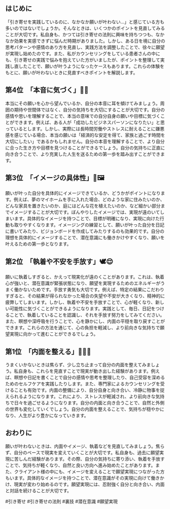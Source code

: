 ## はじめに
「引き寄せを実践しているのに、なかなか願いが叶わない…」と感じている方も多いのではないでしょうか。そんなときは、いくつかのポイントを見直してみることが大切です。私自身も、かつては引き寄せの法則に興味を持ちつつも、なかなか効果を実感できずに悩んだ時期がありました。しかし、ある日を境に自分の思考パターンや感情のあり方を見直し、実践方法を調整したことで、徐々に願望が実現し始めたのです。また、私がカウンセリングをしている患者さんの中にも、引き寄せの実践で悩みを抱えていた方がいましたが、ポイントを整理して実践し直したことで、願いが叶うようになったケースもあります。これらの体験をもとに、願いが叶わないときに見直すべきポイントを解説します。

## 第4位　「本音に気づく」🧭💬
本当にその願いを心から望んでいるか、自分の本音に耳を傾けてみましょう。周囲の期待や世間体ではなく、自分の気持ちを大切にすることが大切です。自分の感情や思いを理解することで、本当の意味での自分自身の願いや目標に気づくことができます。例えば、ある人が「成功したビジネスパーソンになりたい」と思っているとします。しかし、実際には長時間労働やストレスに耐えることに嫌悪感を感じている場合、本当の願いは「経済的な安定を得て、家族と過ごす時間を大切にしたい」であるかもしれません。自分の本音を理解することで、より自分に合った生き方や目標を見つけることができるでしょう。自分の気持ちに正直に向き合うことで、より充実した人生を送るための第一歩を踏み出すことができます。

## 第3位　「イメージの具体性」🎨🖼️
願いが叶った自分を具体的にイメージできているか、どうかがポイントになります。例えば、夢のマイホームを手に入れた場合、どのような家に住みたいのか、どんな家具を置きたいのか、庭にはどんな花を植えたいのか、など細かい部分までイメージすることが大切です。ぼんやりしたイメージでは、実現が遠のいてしまいます。具体的なイメージを持つことで、目標が明確になり、実現に向けた行動も取りやすくなります。イメージングの練習として、願いが叶った自分を日記に書いてみたり、ビジョンボードを作成してみたりするのも効果的です。自分の理想を具体的にイメージすることで、潜在意識にも働きかけやすくなり、願いを叶えるための第一歩となります。

## 第2位　「執着や不安を手放す」🕊️😌
願いに執着しすぎると、かえって現実化が遠のくことがあります。これは、執着心が強いと、潜在意識が緊張状態になり、願望を実現するためのエネルギーがうまく働かないためです。手放す勇気も大切です。例えば、特定の結果にこだわりすぎると、その結果が得られなかった場合の失望や不安が大きくなり、精神的に疲弊してしまいます。しかし、執着や不安を手放すことで、心が軽くなり、新しい可能性に気づくことができるようになります。実践として、毎日、日記をつけることで、執着していることを認識し、それを手放す努力をしてみてください。また、瞑想や深呼吸を行うことで、心を静かにし、内面の平穏を取り戻すことができます。これらの方法を通じて、心の負担を軽減し、より前向きな気持ちで願望実現に向かって進むことができるでしょう。

## 第1位　「内面を整える」🧘‍♀️🌿
うまくいかないときは焦らず、少し立ち止まって自分の内面を整えてみましょう。私自身も、これらを見直すことで現実が動き出した経験があります。例えば、瞑想や日記を書くことで自分の感情や思考を整理したり、自己受容を深めるためのセルフケアを実践したりします。また、専門家によるカウンセリングを受けることも有効です。内面の整備により、自分自身と向き合い、冷静に物事を捉えられるようになります。これにより、ストレスが軽減され、より前向きな気持ちで日々を過ごせるようになります。自分の内面と向き合うことで、自然と外側の世界も変化していくでしょう。自分の内面を整えることで、気持ちが穏やかになり、人生がより豊かになっていきます。

## おわりに
願いが叶わないときは、内面やイメージ、執着などを見直してみましょう。焦らず、自分のペースで現実を変えていくことが大切です。私自身も、過去に願望実現に苦しんだ経験があります。その際、自分の気持ちに寄り添い、執着を手放すことで、気持ちが軽くなり、自然と良い方向へ進み始めたことがあります。また、クライアント様の中にも、イメージを変えることで願望実現につながった方もいます。具体的なイメージを持つことで、潜在意識がその実現に向けて働きかけ、現実が変わり始めるのです。願望実現には、忍耐強く自分と向き合い、内面と対話を続けることが大切です。



#引き寄せ #引き寄せの法則 #裏技 #潜在意識 #願望実現
